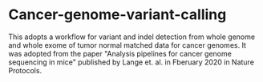 # Cancer-genome-variant-calling

This adopts a workflow for variant and indel detection from whole genome and whole exome of tumor normal matched data for cancer genomes. It was adopted from the paper "Analysis pipelines for cancer genome sequencing in mice" published by Lange et. al. in Fberuary 2020 in Nature Protocols.
